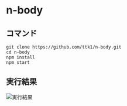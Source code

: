# n-body

## コマンド

```
git clone https://github.com/ttk1/n-body.git
cd n-body
npm install
npm start
```

## 実行結果

![実行結果](./result.gif)